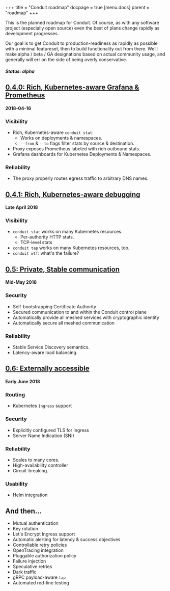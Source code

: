 +++
title = "Conduit roadmap"
docpage = true
[menu.docs]
  parent = "roadmap"
+++

This is the planned roadmap for Conduit. Of course, as with any software project
(especially open source) even the best of plans change rapidly as development progresses.

Our goal is to get Conduit to production-readiness as rapidly as possible with a minimal
featureset, then to build functionality out from there. We’ll make alpha / beta / GA
designations based on actual community usage, and generally will err on the side of being
overly conservative.


##### Status: alpha
## [0.4.0: Rich, Kubernetes-aware Grafana & Prometheus](https://github.com/runconduit/conduit/milestone/6)
#### 2018-04-16

### Visibility

- Rich, Kubernetes-aware `conduit stat`:
  - Works on deployments & namespaces.
  - `--from` & `--to` flags filter stats by source & destination.
- Proxy exposes Prometheus labeled with rich outbound stats.
- Grafana dashboards for Kubernetes Deployments & Namespaces.

### Reliability

- The proxy properly routes egress traffic to arbitrary DNS names.


## [0.4.1: Rich, Kubernetes-aware debugging](https://github.com/runconduit/conduit/milestones)
#### Late April 2018

### Visibility

- `conduit stat` works on many Kubernetes resources.
  - Per-authority HTTP stats.
  - TCP-level stats
- `conduit tap` works on many Kubernetes resources, too.
- `conduit wtf`: what's the failure?


## [0.5: Private, Stable communication](https://github.com/runconduit/conduit/milestone/7)
#### Mid-May 2018

### Security

- Self-bootstrapping Certificate Authority
- Secured communication to and within the Conduit control plane
- Automatically provide all meshed services with cryptographic identity
- Automatically secure all meshed communication

### Reliability

- Stable Service Discovery semantics.
- Latency-aware load balancing.


## [0.6: Externally accessible](https://github.com/runconduit/conduit/milestone/8)
#### Early June 2018

### Routing

- Kubernetes `Ingress` support

### Security

- Explicitly configured TLS for ingress
- Server Name Indication (SNI)

### Reliability

- Scales to many cores.
- High-availability controller
- Circuit-breaking.

### Usability

- Helm integration


## And then...

- Mutual authentication
- Key rotation
- Let's Encrypt Ingress support
- Automatic alerting for latency & success objectives
- Controllable retry policies
- OpenTracing integration
- Pluggable authorization policy
- Failure injection
- Speculative retries
- Dark traffic
- gRPC payload-aware `tap`
- Automated red-line testing


